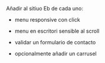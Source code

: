Añadir al sitiuo Eb de cada uno:

- menu responsive con click
- menu en escritori sensible al scroll
- validar un formulario de contacto

- opcionalmente añadir un carrusel